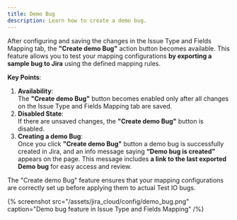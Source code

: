 ```yaml
---
title: Demo Bug
description: Learn how to create a demo bug.
---
```


After configuring and saving the changes in the Issue Type and Fields Mapping tab, the **"Create demo Bug"** action button becomes available. This feature allows you to test your mapping configurations **by exporting a sample bug to Jira** using the defined mapping rules.

**Key Points**:

1. **Availability**:  
   The **"Create demo Bug"** button becomes enabled only after all changes on the Issue Type and Fields Mapping tab are saved.
2. **Disabled State**:  
   If there are unsaved changes, the **"Create demo Bug"** button is disabled.
3. **Creating a demo Bug**:  
   Once you click **"Create demo Bug"** button a demo bug is successfully created in Jira, and an info message saying **“Demo bug is created”** appears on the page. This message includes **a link to the last exported Demo bug** for easy access and review.

The "Create demo Bug" feature ensures that your mapping configurations are correctly set up before applying them to actual Test IO bugs.

{% screenshot src="/assets/jira_cloud/config/demo_bug.png" caption="Demo bug feature in Issue Type and Fields Mapping" /%}
